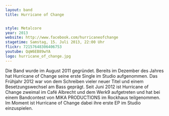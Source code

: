 ```yaml
---
layout: band
title: Hurricane of Change


style: Metalcore
year: 2013
website: http://www.facebook.com/hurricaneofchange
stagetime: Samstag, 15. Juli 2013, 22:00 Uhr
flickr: 72157648306406753
youtube: QqW6EB89wYA
logo: hurricane_of_change.jpg
---
```

Die Band wurde im August 2011 gegründet. Bereits im Dezember des Jahres hat Hurricane of Change seine erste Single im Studio aufgenommen. Das Frühjahr 2012 war von dem Schreiben vieler neuer Titel und einem Besetzungswechsel am Bass geprägt.
Seit Juni 2012 ist Hurricane of Change zweimal im Café Albrecht und dem Werk9 aufgetreten und hat bei einem Bandcontest von MIKA PRODUCTIONS im Rockhaus teilgenommen. Im Moment ist Hurricane of Change dabei ihre erste EP im Studio einzuspielen.

